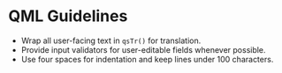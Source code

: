 # QML Guidelines

- Wrap all user-facing text in `qsTr()` for translation.
- Provide input validators for user-editable fields whenever possible.
- Use four spaces for indentation and keep lines under 100 characters.
